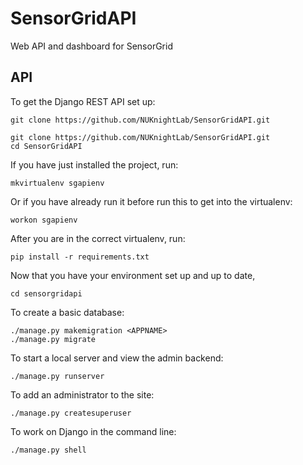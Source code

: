 # SensorGridAPI
Web API and dashboard for SensorGrid

## API
To get the Django REST API set up:

`git clone https://github.com/NUKnightLab/SensorGridAPI.git`
```
git clone https://github.com/NUKnightLab/SensorGridAPI.git
cd SensorGridAPI
```
If you have just installed the project, run:
```
mkvirtualenv sgapienv
```
Or if you have already run it before run this to get into the virtualenv:
```
workon sgapienv
```
After you are in the correct virtualenv, run:
```
pip install -r requirements.txt
```
Now that you have your environment set up and up to date,
```
cd sensorgridapi
```
To create a basic database:
```
./manage.py makemigration <APPNAME>
./manage.py migrate
```
To start a local server and view the admin backend:
```
./manage.py runserver
```
To add an administrator to the site:
```
./manage.py createsuperuser
```
To work on Django in the command line:
```
./manage.py shell
```
